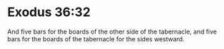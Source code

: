 # Exodus 36:32

And five bars for the boards of the other side of the tabernacle, and five bars for the boards of the tabernacle for the sides westward.
